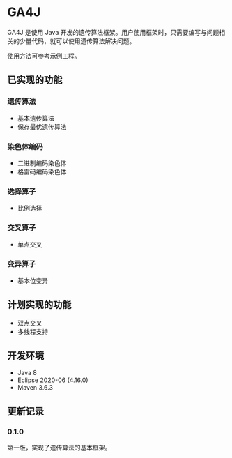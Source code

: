 # GA4J

GA4J 是使用 Java 开发的遗传算法框架。用户使用框架时，只需要编写与问题相关的少量代码，就可以使用遗传算法解决问题。

使用方法可参考[示例工程](https://github.com/Hifumi123/GA4JExamples)。

## 已实现的功能

### 遗传算法

* 基本遗传算法
* 保存最优遗传算法

### 染色体编码

* 二进制编码染色体
* 格雷码编码染色体

### 选择算子

* 比例选择

### 交叉算子

* 单点交叉

### 变异算子

* 基本位变异

## 计划实现的功能

* 双点交叉
* 多线程支持

## 开发环境

* Java 8
* Eclipse 2020-06 (4.16.0)
* Maven 3.6.3

## 更新记录

### 0.1.0

第一版，实现了遗传算法的基本框架。